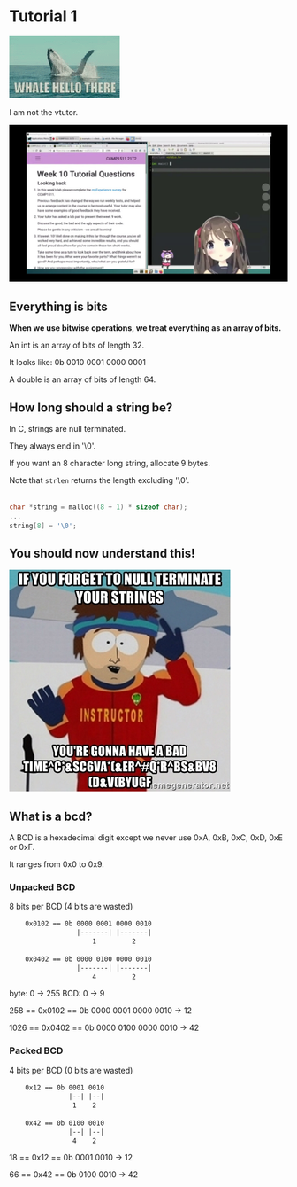 # Tutorial 1

![whale_hello_there](whale_hello_there.gif)

I am not the vtutor.

![vtutor](vtutor.jpg)


## Everything is bits

**When we use bitwise operations, we treat everything as an array of bits.**

An int is an array of bits of length 32.

It looks like: 0b 0010 0001 0000 0001

A double is an array of bits of length 64.


## How long should a string be?

In C, strings are null terminated.

They always end in '\0'.

If you want an 8 character long string, allocate 9 bytes.

Note that `strlen` returns the length excluding '\0'.

```c

char *string = malloc((8 + 1) * sizeof char);
...
string[8] = '\0';

```


## You should now understand this!

![null_terminator](null_terminator.jpg)


## What is a bcd?

A BCD is a hexadecimal digit except we never use 0xA, 0xB, 0xC, 0xD, 0xE or 0xF.

It ranges from 0x0 to 0x9.


### Unpacked BCD

8 bits per BCD (4 bits are wasted)

        0x0102 == 0b 0000 0001 0000 0010
                     |-------| |-------|
                         1         2

        0x0402 == 0b 0000 0100 0000 0010
                     |-------| |-------|
                         4         2

byte: 0 -> 255
BCD: 0 -> 9

258  == 0x0102 == 0b 0000 0001 0000 0010 -> 12

1026 == 0x0402 == 0b 0000 0100 0000 0010 -> 42


### Packed BCD

4 bits per BCD (0 bits are wasted)

        0x12 == 0b 0001 0010
                   |--| |--|
                    1    2

        0x42 == 0b 0100 0010
                   |--| |--|
                    4    2

18 == 0x12 == 0b 0001 0010 -> 12

66 == 0x42 == 0b 0100 0010 -> 42
